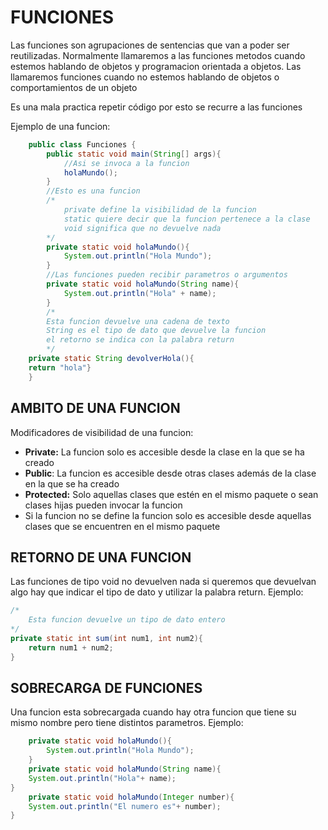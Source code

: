﻿# FUNCIONES
Las funciones son agrupaciones de sentencias que van a poder ser reutilizadas.
Normalmente llamaremos a las funciones metodos cuando estemos hablando de objetos y programacion orientada a objetos.
Las llamaremos funciones cuando no estemos hablando de objetos o comportamientos de un objeto

Es una mala practica repetir código por esto se recurre a las funciones

Ejemplo de una funcion:
```java
	public class Funciones {
		public static void main(String[] args){
			//Asi se invoca a la funcion
			holaMundo();
		}
		//Esto es una funcion
		/*
			private define la visibilidad de la funcion
			static quiere decir que la funcion pertenece a la clase
			void significa que no devuelve nada
		*/
		private static void holaMundo(){
			System.out.println("Hola Mundo");
		}	
		//Las funciones pueden recibir parametros o argumentos
		private static void holaMundo(String name){
			System.out.println("Hola" + name);
		}
		/* 
		Esta funcion devuelve una cadena de texto
		String es el tipo de dato que devuelve la funcion
		el retorno se indica con la palabra return
		*/
	private static String devolverHola(){
	return "hola"}
	}
```

## AMBITO DE UNA FUNCION

Modificadores de visibilidad de una funcion:

- **Private:** La funcion solo es accesible desde la clase en la que se ha creado
- **Public**: La funcion es accesible desde otras clases además de la clase en la que se ha creado
- **Protected:** Solo aquellas clases que estén en el mismo paquete o sean clases hijas pueden invocar la funcion
- Si la funcion no se define la funcion solo es accesible desde aquellas clases que se encuentren en el mismo paquete

## RETORNO DE UNA FUNCION

Las funciones de tipo void no devuelven nada si queremos que devuelvan algo hay que indicar el tipo de dato y utilizar la palabra return. Ejemplo:
```java
/*
	Esta funcion devuelve un tipo de dato entero
*/
private static int sum(int num1, int num2){
	return num1 + num2;
}
```
## SOBRECARGA DE FUNCIONES
Una funcion esta sobrecargada cuando hay otra funcion que tiene su mismo nombre pero tiene distintos parametros. 
Ejemplo:

```java
	private static void holaMundo(){
		System.out.println("Hola Mundo");
	}
	private static void holaMundo(String name){
	System.out.println("Hola"+ name);
}
	private static void holaMundo(Integer number){
	System.out.println("El numero es"+ number);
}
```
